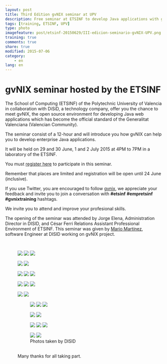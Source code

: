 ```yaml
---
layout: post
title: Third Edition gvNIX seminar at UPV
description: Free seminar at ETSINF to develop Java applications with gvNIX
tags: [training, ETSINF, UPV]
type: photo
imagefeature: post/etsinf-20150629/III-edicion-seminario-gvNIX-UPV.png
training: true
comments: true
share: true
modified: 2015-07-06
category:
    - en
lang: en
---
```


# gvNIX seminar hosted by the ETSINF

<!--
<div class="col-md-6">
<figure>
  <img src="{{ site.url }}/images/post/gvNIX-training-etsinf-upv.png">
</figure>
</div>

<div class="col-md-6">
<p>
-->
The School of Computing (ETSINF) of the Polytechnic University of Valencia
in collaboration with DiSiD, a technology company, offer you the chance to meet gvNIX,
the open source environment for developing Java web applications
which has become the official standard of the Generalitat Valenciana (Valencian Community).


The seminar consist of a 12-hour and will introduce you how gvNIX can help you to develop enterprise Java applications.

It will be held on 29 and 30 June, 1 and 2 July 2015 at 4PM to 7PM in a laboratory of the ETSINF.

You must [register here](https://docs.google.com/forms/d/170-0_TKw5g1nrGSTtuP7DmomuVSXXz98RmGA07baulk/viewform) to participate in this seminar.

Remember that places are limited and registration will be open until 24 June (inclusive).

If you use Twitter, you are encouraged to follow  [gvnix]({{site.twitter}}), we appreciate your feedback
and invite you to join a conversation with **#etsinf** **#empretsinf** **#gvnixtraining** hashtags.

We invite you to attend and improve your profesional skills.

The opening of the seminar was attended by Jorge Elena, Administration Director in DISID,
and César Ferri Relations Assistant Professional Environment of ETSINF.
This seminar was given by [Mario Martínez](https://twitter.com/marsanm2), software Engineer
at DISID working on gvNIX project.

<br>

<figure class="third">
  <a href="{{ site.url }}/images/post/etsinf-20150629/1.png"><img src="{{ site.url }}/images/post/etsinf-20150629/1.png"></a>
  <a href="{{ site.url }}/images/post/etsinf-20150629/2.png"><img src="{{ site.url }}/images/post/etsinf-20150629/2.png"></a>
  <a href="{{ site.url }}/images/post/etsinf-20150629/3.png"><img src="{{ site.url }}/images/post/etsinf-20150629/3.png"></a>
</figure>
<figure class="half">
 <a href="{{ site.url }}/images/post/etsinf-20150629/7.png"><img src="{{ site.url }}/images/post/etsinf-20150629/7.png"></a>
  <a href="{{ site.url }}/images/post/etsinf-20150629/5.png"><img src="{{ site.url }}/images/post/etsinf-20150629/5.png"></a>
</figure>
<figure class="third">
    <a href="{{ site.url }}/images/post/etsinf-20150629/4.png"><img src="{{ site.url }}/images/post/etsinf-20150629/4.png"></a>
    <a href="{{ site.url }}/images/post/etsinf-20150629/6.png"><img src="{{ site.url }}/images/post/etsinf-20150629/6.png"></a>
    <a href="{{ site.url }}/images/post/etsinf-20150629/8.png"><img src="{{ site.url }}/images/post/etsinf-20150629/8.png"></a>
</figure>
<figure class="third">
    <a href="{{ site.url }}/images/post/etsinf-20150629/9.png"><img src="{{ site.url }}/images/post/etsinf-20150629/9.png"></a>
    <a href="{{ site.url }}/images/post/etsinf-20150629/10.png"><img src="{{ site.url }}/images/post/etsinf-20150629/10.png"></a>
    <a href="{{ site.url }}/images/post/etsinf-20150629/13.png"><img src="{{ site.url }}/images/post/etsinf-20150629/13.png"></a>
</figure>
<figure class="half">
  <a href="{{ site.url }}/images/post/etsinf-20150629/12.png"><img src="{{ site.url }}/images/post/etsinf-20150629/12.png"></a>
  <a href="{{ site.url }}/images/post/etsinf-20150629/15.png"><img src="{{ site.url }}/images/post/etsinf-20150629/15.png"></a>
</figure>
<figure>
<figure class="third">
    <a href="{{ site.url }}/images/post/etsinf-20150629/11.png"><img src="{{ site.url }}/images/post/etsinf-20150629/11.png"></a>
    <a href="{{ site.url }}/images/post/etsinf-20150629/14.png"><img src="{{ site.url }}/images/post/etsinf-20150629/14.png"></a>
    <a href="{{ site.url }}/images/post/etsinf-20150629/16.png"><img src="{{ site.url }}/images/post/etsinf-20150629/16.png"></a>
</figure>
<figure class="half">
    <a href="{{ site.url }}/images/post/etsinf-20150629/17.png"><img src="{{ site.url }}/images/post/etsinf-20150629/17.png"></a>
    <a href="{{ site.url }}/images/post/etsinf-20150629/18.png"><img src="{{ site.url }}/images/post/etsinf-20150629/18.png"></a>
</figure>
<figure class="third">
  <a href="{{ site.url }}/images/post/etsinf-20150629/19.png"><img src="{{ site.url }}/images/post/etsinf-20150629/19.png"></a>
  <a href="{{ site.url }}/images/post/etsinf-20150629/20.png"><img src="{{ site.url }}/images/post/etsinf-20150629/20.png"></a>
  <a href="{{ site.url }}/images/post/etsinf-20150629/21.png"><img src="{{ site.url }}/images/post/etsinf-20150629/21.png"></a>
</figure>
<figure class="third">
  <a href="{{ site.url }}/images/post/etsinf-20150629/22.png"><img src="{{ site.url }}/images/post/etsinf-20150629/22.png"></a>
  <a href="{{ site.url }}/images/post/etsinf-20150629/23.png"><img src="{{ site.url }}/images/post/etsinf-20150629/23.png"></a>
    <figcaption>Photos taken by DISID</figcaption>
</figure>
<br>
Many thanks for all taking part.